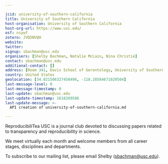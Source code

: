 ```yaml
---

jcid: university-of-southern-california
title: University of Southern California
host-organisation: University of Southern California
host-org-url: https://www.usc.edu/
osf: nsywf
zotero: JVQ5NVQH
website: 
twitter: 
signup: sbachman@usc.edu
organisers: [Shelby Bachman, Natalie McLain, Nina Christie]
contact: sbachman@usc.edu
additional-contact: []
address: [Room 341, Davis School of Gerontology, University of Southern California, 3715 McClintock Avenue, Los Angeles, CA, USA 90089]
country: United States
geolocation: [34.021506327450496, -118.28584671020504]
last-message-level: 0
last-message-timestamp: 0
last-update: sbachman@usc.edu
last-update-timestamp: 1618269586
last-update-message: >-
  API creation of university-of-southern-california.md

---
```


ReproducibiliTea USC is a journal club devoted to discussing papers related to transparency and reproducibility in science.

We meet virtually each month and welcome members from all career stages, disciplines and departments.

To subscribe to our mailing list, please email Shelby (sbachman@usc.edu).
